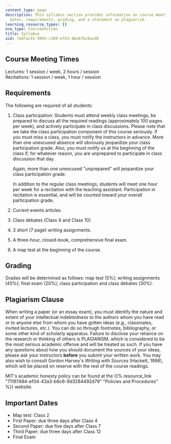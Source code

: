 ```yaml
---
content_type: page
description: This syllabus section provides information on course meeting times, important
  dates, requirements, grading, and a statement on plagiarism.
learning_resource_types: []
ocw_type: CourseSection
title: Syllabus
uid: 7ad7ac91-9993-c309-efb3-4be47bc8acd0
---
```


Course Meeting Times
--------------------

Lectures: 1 session / week, 2 hours / session  
Recitations: 1 session / week, 1 hour / session

Requirements
------------

The following are required of all students:

1.  Class participation: Students must attend weekly class meetings, be prepared to discuss all the required readings (approximately 100 pages per week), and actively participate in class discussions. Please note that we take the class participation component of this course seriously. If you must miss a class, you must notify the instructors in advance. More than one unexcused absence will obviously jeopardize your class participation grade. Also, you must notify us at the beginning of the class if, for whatever reason, you are unprepared to participate in class discussion that day.
    
    Again, more than one unexcused "unprepared" will jeopardize your class participation grade.
    
    In addition to the regular class meetings, students will meet one hour per week for a recitation with the teaching assistant. Participation in recitation is essential, and will be counted toward your overall participation grade.
    
2.  Current events articles.
    
3.  Class debates (Class 4 and Class 10).
    
4.  3 short (7 page) writing assignments.
    
5.  A three-hour, closed-book, comprehensive final exam.
    
6.  A map test at the beginning of the course.
    

Grading
-------

Grades will be determined as follows: map test (5%); writing assignments (45%); final exam (20%); class participation and class debates (30%).

Plagiarism Clause
-----------------

When writing a paper (or an essay exam), you must identify the nature and extent of your intellectual indebtedness to the authors whom you have read or to anyone else from whom you have gotten ideas (e.g., classmates, invited lectures, etc.). You can do so through footnotes, bibliography, or some other kind of scholarly apparatus. Failure to disclose your reliance on the research or thinking of others is PLAGIARISM, which is considered to be the most serious academic offense and will be treated as such. If you have any questions about how you should document the sources of your ideas, please ask your instructors **before** you submit your written work. You may also wish to consult Gordon Harvey's _Writing with Sources_ (Hackett, 1998), which will be placed on reserve with the rest of the course readings.

MIT's academic honesty policy can be found at the {{% resource_link "71197484-ef04-43a3-b6c6-9d3284492d79" "Policies and Procedures" %}} website.

Important Dates
---------------

*   Map test: Class 2
*   First Paper: due three days after Class 4
*   Second Paper: due five days after Class 7
*   Third Paper: due three days after Class 12
*   Final Exam